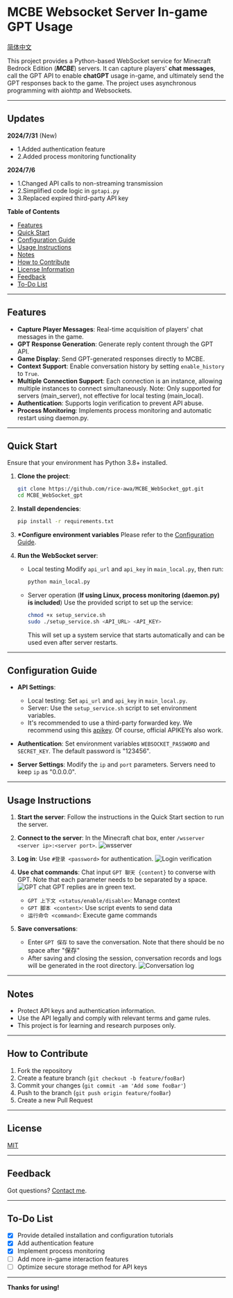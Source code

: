 # MCBE Websocket Server In-game GPT Usage

[简体中文](./README.md)

This project provides a Python-based WebSocket service for Minecraft Bedrock Edition (**_MCBE_**) servers. It can capture players' **chat messages**, call the GPT API to enable **chatGPT** usage in-game, and ultimately send the GPT responses back to the game. The project uses asynchronous programming with aiohttp and Websockets.

---

## Updates

**2024/7/31** (New)

- 1.Added authentication feature
- 2.Added process monitoring functionality

**2024/7/6**

- 1.Changed API calls to non-streaming transmission
- 2.Simplified code logic in `gptapi.py`
- 3.Replaced expired third-party API key

**Table of Contents**

- [Features](#features)
- [Quick Start](#quick-start)
- [Configuration Guide](#configuration-guide)
- [Usage Instructions](#usage-instructions)
- [Notes](#notes)
- [How to Contribute](#how-to-contribute)
- [License Information](#license-information)
- [Feedback](#feedback)
- [To-Do List](#to-do-list)

---

## Features

- **Capture Player Messages**: Real-time acquisition of players' chat messages in the game.
- **GPT Response Generation**: Generate reply content through the GPT API.
- **Game Display**: Send GPT-generated responses directly to MCBE.
- **Context Support**: Enable conversation history by setting `enable_history` to `True`.
- **Multiple Connection Support**: Each connection is an instance, allowing multiple instances to connect simultaneously. Note: Only supported for servers (main_server), not effective for local testing (main_local).
- **Authentication**: Supports login verification to prevent API abuse.
- **Process Monitoring**: Implements process monitoring and automatic restart using daemon.py.

---

## Quick Start

Ensure that your environment has Python 3.8+ installed.

1. **Clone the project**:

   ```bash
   git clone https://github.com/rice-awa/MCBE_WebSocket_gpt.git
   cd MCBE_WebSocket_gpt
   ```

2. **Install dependencies**:

   ```bash
   pip install -r requirements.txt
   ```

3. **\*Configure environment variables**
   Please refer to the [Configuration Guide](#configuration-guide).

4. **Run the WebSocket server**:
   - Local testing
     Modify `api_url` and `api_key` in `main_local.py`, then run:
     ```bash
     python main_local.py
     ```
   - Server operation (**If using Linux, process monitoring (daemon.py) is included**)
     Use the provided script to set up the service:
     ```bash
     chmod +x setup_service.sh
     sudo ./setup_service.sh <API_URL> <API_KEY>
     ```
     This will set up a system service that starts automatically and can be used even after server restarts.

---

## Configuration Guide

- **API Settings**:

  - Local testing: Set `api_url` and `api_key` in `main_local.py`.
  - Server: Use the `setup_service.sh` script to set environment variables.
  - It's recommended to use a third-party forwarded key. We recommend using this [apikey](https://burn.hair/). Of course, official APIKEYs also work.

- **Authentication**:
  Set environment variables `WEBSOCKET_PASSWORD` and `SECRET_KEY`. The default password is "123456".

- **Server Settings**:
  Modify the `ip` and `port` parameters. Servers need to keep `ip` as "0.0.0.0".

---

## Usage Instructions

1. **Start the server**:
   Follow the instructions in the Quick Start section to run the server.

2. **Connect to the server**:
   In the Minecraft chat box, enter `/wsserver <server ip>:<server port>`.
   ![wsserver](https://s11.ax1x.com/2024/02/13/pF8y0dU.png)

3. **Log in**:
   Use `#登录 <password>` for authentication.
   ![Login verification](https://s3.bmp.ovh/imgs/2024/07/31/82bdff9f34ad14d6.png)

4. **Use chat commands**:
   Chat input `GPT 聊天 {content}` to converse with GPT. Note that each parameter needs to be separated by a space.
   ![GPT chat](https://s11.ax1x.com/2024/02/13/pF8yRL6.png)
   GPT replies are in green text.

   - `GPT 上下文 <status/enable/disable>`: Manage context
   - `GPT 脚本 <content>`: Use script events to send data
   - `运行命令 <command>`: Execute game commands

5. **Save conversations**:
   - Enter `GPT 保存` to save the conversation. Note that there should be no space after "保存"
   - After saving and closing the session, conversation records and logs will be generated in the root directory.
     ![Conversation log](https://s11.ax1x.com/2024/02/13/pF8yXef.png)

---

## Notes

- Protect API keys and authentication information.
- Use the API legally and comply with relevant terms and game rules.
- This project is for learning and research purposes only.

---

## How to Contribute

1. Fork the repository
2. Create a feature branch (`git checkout -b feature/fooBar`)
3. Commit your changes (`git commit -am 'Add some fooBar'`)
4. Push to the branch (`git push origin feature/fooBar`)
5. Create a new Pull Request

---

## License

[MIT](https://github.com/rice-awa/MCBE_WebSocket_gpt/blob/main/LICENSE.txt)

---

## Feedback

Got questions? [Contact me](https://space.bilibili.com/521856101).

---

## To-Do List

- [x] Provide detailed installation and configuration tutorials
- [x] Add authentication feature
- [x] Implement process monitoring
- [ ] Add more in-game interaction features
- [ ] Optimize secure storage method for API keys

---

**Thanks for using!**
